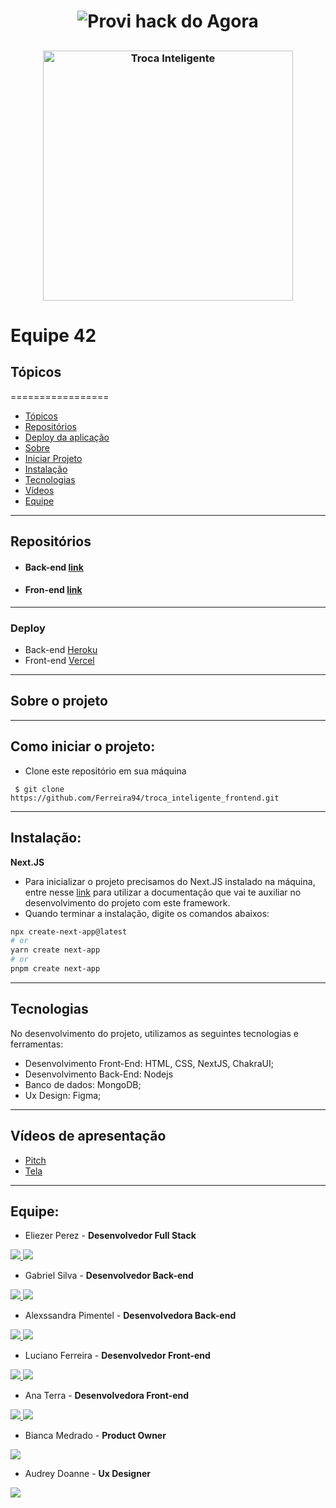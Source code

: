 ## 
<h1 align="center">
  <img alt="Provi hack do Agora" title="#ProviHack" src="https://marketing.provi.com.br/hs-fs/hubfs/provihack%20do%20agora-85.jpg?width=630&upscale=true&name=provihack%20do%20agora-85.jpg" />
</h1>

##

##
<h3 align="center"> 
    <img alt="Troca Inteligente" title="#TrocaInteligente" width="400" src="https://media.discordapp.net/attachments/709211305776513097/969749594101653505/Logo_Troca_inteligente.png?width=1217&height=314" />
</h3>

##

<h1>Equipe 42</h1>

## Tópicos

=================

- [Tópicos](#tópicos)
- [Repositórios](#repositórios)
- [Deploy da aplicação](#deploy)
- [Sobre](#sobre-o-projeto)
- [Iniciar Projeto](#como-iniciar-o-projeto)
- [Instalação](#instalação)
- [Tecnologias](#tecnologias)
- [Vídeos](#vídeos-de-apresentação)
- [Equipe](#equipe)

---

## Repositórios

- #### Back-end [link](https://github.com/gbr-mendes/hackdoagora-backend)

- #### Fron-end [link](https://github.com/Ferreira94/troca_inteligente_frontend)

---

### Deploy
* Back-end [Heroku](https://hackdoagora-backend.herokuapp.com/)
* Front-end [Vercel](https://provi-hack.vercel.app/)

---

## Sobre o projeto

---

## Como iniciar o projeto:

- Clone este repositório em sua máquina

```
 $ git clone https://github.com/Ferreira94/troca_inteligente_frontend.git
```

---

## Instalação:

**Next.JS**

- Para inicializar o projeto precisamos do Next.JS instalado na máquina, entre nesse [link](https://nextjs.org/) para utilizar a documentação que vai te auxiliar no desenvolvimento do projeto com este framework.
- Quando terminar a instalação, digite os comandos abaixos:


```bash
npx create-next-app@latest
# or
yarn create next-app
# or
pnpm create next-app
```

---

## Tecnologias

No desenvolvimento do projeto, utilizamos as seguintes tecnologias e ferramentas:

- Desenvolvimento Front-End: HTML, CSS, NextJS, ChakraUI;
- Desenvolvimento Back-End: Nodejs
- Banco de dados: MongoDB;
- Ux Design: Figma;

---

## Vídeos de apresentação

- [Pitch]()
- [Tela]()

---

## Equipe:

 * Eliezer Perez - **Desenvolvedor Full Stack**

<a href="https://github.com/eliezerlobaton" target="_blank"><img src="https://img.shields.io/badge/GitHub-100000?style=for-the-badge&logo=github&logoColor=white" target="_blank"> <a href="https://www.linkedin.com/in/eliezerprogramadorfullstack/" target="_blank"><img src="https://img.shields.io/badge/-LinkedIn-%230077B5?style=for-the-badge&logo=linkedin&logoColor=white" target="_blank"></a> 

 * Gabriel Silva - **Desenvolvedor Back-end**
  
<a href="https://github.com/gbr-mendes" target="_blank"><img src="https://img.shields.io/badge/GitHub-100000?style=for-the-badge&logo=github&logoColor=white" target="_blank"> 
<a href="linkedin" target="_blank"><img src="https://img.shields.io/badge/-LinkedIn-%230077B5?style=for-the-badge&logo=linkedin&logoColor=white" target="_blank"></a> 

 * Alexssandra Pimentel - **Desenvolvedora Back-end**
  
<a href="https://github.com/AlexaPim" target="_blank"><img src="https://img.shields.io/badge/GitHub-100000?style=for-the-badge&logo=github&logoColor=white" target="_blank"> 
<a href="https://www.linkedin.com/in/alexssandra-pimentel/" target="_blank"><img src="https://img.shields.io/badge/-LinkedIn-%230077B5?style=for-the-badge&logo=linkedin&logoColor=white" target="_blank"></a> 

 * Luciano Ferreira - **Desenvolvedor Front-end**

<a href="https://github.com/Ferreira94" target="_blank"><img src="https://img.shields.io/badge/GitHub-100000?style=for-the-badge&logo=github&logoColor=white" target="_blank"> 
<a href="linkedin" target="_blank"><img src="https://img.shields.io/badge/-LinkedIn-%230077B5?style=for-the-badge&logo=linkedin&logoColor=white" target="_blank"></a> 
  
 * Ana Terra - **Desenvolvedora Front-end**
 
<a href="https://github.com/atmirala" target="_blank"><img src="https://img.shields.io/badge/GitHub-100000?style=for-the-badge&logo=github&logoColor=white" target="_blank"> 
<a href="https://www.linkedin.com/in/ana-terra-maraschin-irala/" target="_blank"><img src="https://img.shields.io/badge/-LinkedIn-%230077B5?style=for-the-badge&logo=linkedin&logoColor=white" target="_blank"></a> 

 * Bianca Medrado - **Product Owner**

<a href="linkedin" target="_blank"><img src="https://img.shields.io/badge/-LinkedIn-%230077B5?style=for-the-badge&logo=linkedin&logoColor=white" target="_blank"></a> 
 
 * Audrey Doanne - **Ux Designer**

<a href="https://www.linkedin.com/in/audrey-doanne/" target="_blank"><img src="https://img.shields.io/badge/-LinkedIn-%230077B5?style=for-the-badge&logo=linkedin&logoColor=white" target="_blank"></a> 
